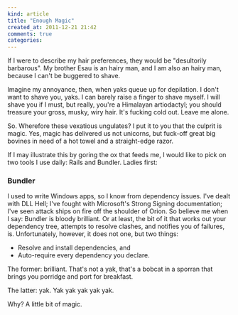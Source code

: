 ```yaml
---
kind: article
title: "Enough Magic"
created_at: 2011-12-21 21:42
comments: true
categories: 
---
```


If I were to describe my hair preferences, they would be "desultorily barbarous". My brother Esau is an hairy man, and I am also an hairy man, because I can't be buggered to shave.

Imagine my annoyance, then, when yaks queue up for depilation. I don't want to shave you, yaks. I can barely raise a finger to shave myself. I will shave you if I must, but really, you're a Himalayan artiodactyl; you should treasure your gross, musky, wiry hair. It's fucking cold out. Leave me alone.

So. Wherefore these vexatious ungulates? I put it to you that the culprit is magic. Yes, magic has delivered us not unicorns, but fuck-off great big bovines in need of a hot towel and a straight-edge razor.

If I may illustrate this by goring the ox that feeds me, I would like to pick on two tools I use daily: Rails and Bundler. Ladies first:

### Bundler

I used to write Windows apps, so I know from dependency issues. I've dealt with DLL Hell; I've fought with Microsoft's Strong Signing documentation; I've seen attack ships on fire off the shoulder of Orion. So believe me when I say: Bundler is bloody brilliant. Or at least, the bit of it that works out your dependency tree, attempts to resolve clashes, and notifies you of failures, is. Unfortunately, however, it does not one, but two things:

  * Resolve and install dependencies, and
  * Auto-require every dependency you declare.

The former: brilliant. That's not a yak, that's a bobcat in a sporran that brings you porridge and port for breakfast.

The latter: yak. Yak yak yak yak yak.

Why? A little bit of magic.
